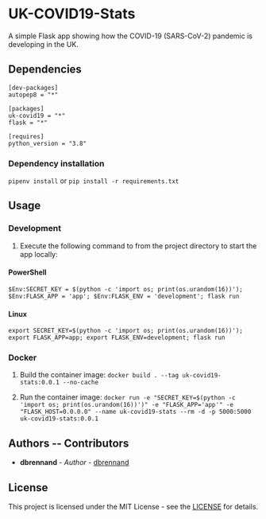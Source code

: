 # UK-COVID19-Stats

A simple Flask app showing how the COVID-19 (SARS-CoV-2) pandemic is developing in the UK.

## Dependencies

```pipfile
[dev-packages]
autopep8 = "*"

[packages]
uk-covid19 = "*"
flask = "*"

[requires]
python_version = "3.8"
```

### Dependency installation

`pipenv install` or `pip install -r requirements.txt`

## Usage

### Development

1. Execute the following command to from the project directory to start the app locally:

#### PowerShell

`$Env:SECRET_KEY = $(python -c 'import os; print(os.urandom(16))'); $Env:FLASK_APP = 'app'; $Env:FLASK_ENV = 'development'; flask run`

#### Linux

`export SECRET_KEY=$(python -c 'import os; print(os.urandom(16))'); export FLASK_APP=app; export FLASK_ENV=development; flask run`

### Docker

1. Build the container image: `docker build . --tag uk-covid19-stats:0.0.1 --no-cache`

2. Run the container image: `docker run -e "SECRET_KEY=$(python -c 'import os; print(os.urandom(16))')" -e "FLASK_APP='app'" -e "FLASK_HOST=0.0.0.0" --name uk-covid19-stats --rm -d -p 5000:5000 uk-covid19-stats:0.0.1`

## Authors -- Contributors

* **dbrennand** - *Author* - [dbrennand](https://github.com/dbrennand)

## License
This project is licensed under the MIT License - see the [LICENSE](LICENSE) for details.
